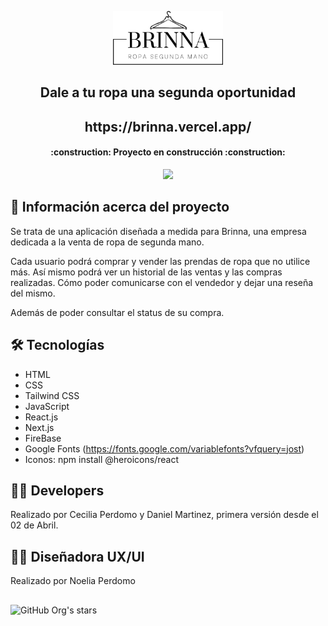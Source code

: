 <p align=center>
    <img 
        src="./public/LogoBrinnaNegro.png"
        width="35%"
    >
</p>

<h2 align="center"> Dale a tu ropa una segunda oportunidad </h2>
<h2 align="center"> https://brinna.vercel.app/ </h2>

<h4 align="center">
    :construction: Proyecto en construcción :construction:
</h4>

<p align="center">
   <img src="https://img.shields.io/badge/STATUS-EN%20DESAROLLO-green">
</p>

## :hammer: Información acerca del proyecto
<p>Se trata de una aplicación diseñada a medida para Brinna, una empresa dedicada a la venta de ropa de segunda mano.</p>
<p>Cada usuario podrá comprar y vender las prendas de ropa que no utilice más. Así mismo podrá ver un historial de las ventas y las compras realizadas. Cómo poder comunicarse con el vendedor y dejar una reseña del mismo. </p>
<p>Además de poder consultar el status de su compra. </p>

## 🛠️ Tecnologías
- HTML
- CSS
- Tailwind CSS
- JavaScript
- React.js
- Next.js
- FireBase
- Google Fonts (https://fonts.google.com/variablefonts?vfquery=jost)
- Iconos: npm install @heroicons/react

## 🧑‍💻 Developers
Realizado por <a href="https://www.linkedin.com/in/cecilia-perdomo/" style="text-decoration: none; color: inherit;">Cecilia Perdomo</a> y <a href="https://www.linkedin.com/in/danieljmartinezdev/" style="text-decoration: none; color: inherit;">Daniel Martinez</a>, primera versión desde el 02 de Abril.

## 👩‍🎨 Diseñadora UX/UI
Realizado por <a href="https://www.linkedin.com/in/noeliaperdomo/" style="text-decoration: none; color: inherit;">Noelia Perdomo</a>

##
![GitHub Org's stars](https://img.shields.io/github/stars/camilafernanda?style=social)